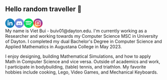 ## Hello random traveller 👋

<!--- LinkedIn --->

<a href="https://www.linkedin.com/in/vietbui99/"><img align="left" src="https://github.com/vietbui1999ru/vietbui1999ru/blob/main/images/linkedin.png" alt="Viet Bui | LinkedIn" width="30px"/></a>

<!--- Discord --->

<a href="discordapp.com/users/463366284940410910"><img align="left" src="https://github.com/vietbui1999ru/vietbui1999ru/blob/main/images/discord.png" alt="Viet Bui | Discord" width="30px"/></a>

<!-- Spotify -->

<a href="https://open.spotify.com/user/21zfnefkptclwec56htel2eei?si=95952038b33640a3"><img align="left" src="https://github.com/vietbui1999ru/vietbui1999ru/blob/main/images/spotify.png" alt="Viet Bui | Spotify" width="30px"/></a>

<!-- Instagram -->

<a href="https://www.instagram.com/vietbui99/"><img align="left" src="https://github.com/vietbui1999ru/vietbui1999ru/blob/main/images/instagram.png" alt="Viet Bui | Instagram" width="30p"/></a>
<br>

<p>My name is Viet Bui - buiv01@dayton.edu. I'm currently working as a Researcher and working towards my Computer Science MSC in University of Dayton. I completed my dual Bachelor's Degree in Computer Science and Applied Mathematics in Augustana College in May 2023.</p>

<p>I enjoy designing, building Mathematical Simulations, and how to apply Math in Computer Science and vice versa. Outside of academics and work, I participate in bodybuilding, (table) tennis, and triathlon. My favorite hobbies include cooking, Lego, Video Games, and Mechanical Keyboards.
</p>

<!---
vietbui1999ru/vietbui1999ru is a ✨ special ✨ repository because its `README.md` (this file) appears on your GitHub profile.
You can click the Preview link to take a look at your changes.
--->
